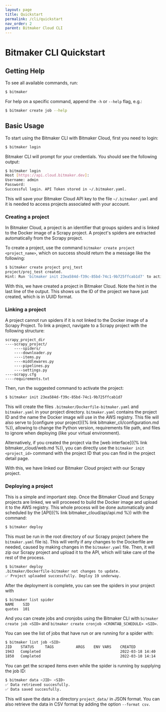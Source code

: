 ```yaml
---
layout: page
title: Quickstart
permalink: /cli/quickstart
nav_order: 2
parent: Bitmaker Cloud CLI
---
```


# Bitmaker CLI Quickstart

## Getting Help
To see all available commands, run:

```bash
$ bitmaker
```

For help on a specific command, append the `-h` or `--help` flag, e.g.:

```bash
$ bitmaker create job --help
```

## Basic Usage
To start using the Bitmaker CLI with Bitmaker Cloud, first you need to login:

```bash
$ bitmaker login
```

Bitmaker CLI will prompt for your credentials. You should see the following output:

```bash
$ bitmaker login
Host [https://api.cloud.bitmaker.dev]:
Username: admin
Password:
Successful login. API Token stored in ~/.bitmaker.yaml.
```

This will save your Bitmaker Cloud API key to the file `~/.bitmaker.yaml` and it is
needed to access projects associated with your account.

### Creating a project

In Bitmaker Cloud, a project is an identifier that groups spiders and is linked to the
Docker image of a Scrapy project. A project's spiders are extracted automatically from the Scrapy
project.

To create a project, use the command `bitmaker create project <project_name>`, which on success
should return the a message like the following:

```bash
$ bitmaker create project proj_test
project/proj_test created.
Hint: Run 'bitmaker init 23ea584d-f39c-85bd-74c1-9b725ffcab1d7' to activate this project
```

With this, we have created a project in Bitmaker Cloud. Note the hint in the last line of the
output. This shows us the ID of the project we have just created, which is in UUID format.

### Linking a project

A project cannot run spiders if it is not linked to the Docker image of a Scrapy Project.
To link a project, navigate to a Scrapy project with the following structure:

```
scrapy_project_dir
----scrapy_project/
    ----spiders/
    ----downloader.py
    ----items.py
    ----middlewares.py
    ----pipelines.py
    ----settings.py
----scrapy.cfg
----requirements.txt
```

Then, run the suggested command to activate the project:
```bash
$ bitmaker init 23ea584d-f39c-85bd-74c1-9b725ffcab1d7
```

This will create the files `.bitmaker/Dockerfile-bitmaker.yaml` and `bitmaker.yaml`
in your project directory. `bitmaker.yaml` contains the project ID and the name the
Docker image will use in the AWS registry. This file will also serve to
[configure your project]({% link bitmaker_cli/configuration.md %}), allowing to change
the Python version, requirements file path, and files to ignore when deploying (like
your virtual environment).

Alternatively, if you created the project via the [web interface]({% link bitmaker_cloud/web.md %}),
you can directly use the `bitmaker init <project_id>` command with the project ID that you can
find in the project detail page.

With this, we have linked our Bitmaker Cloud project with our Scrapy project.

### Deploying a project
This is a simple and important step. Once the Bitmaker Cloud and Scrapy projects are linked,
we will proceeed to build the Docker image and upload it to the AWS registry. This whole process
will be done automatically and scheduled by the [API]({% link bitmaker_cloud/api/api.md %}) with
the command:

```bash
$ bitmaker deploy
```

This must be run in the root directory of our Scrapy project (where the `bitmaker.yaml` file is).
This will verify if any changes to the Dockerfile are needed, caused by making changes in the `bitmaker.yaml` file.
Then, it will zip our Scrapy project and upload it to the API, which will take care of the rest
of the process.

```bash
$ bitmaker deploy
.bitmaker/Dockerfile-bitmaker not changes to update.
✅ Project uploaded successfully. Deploy 19 underway.
```

After the deployment is complete, you can see the spiders in your project with
```bash
$ bitmaker list spider
NAME    SID
quotes  101
```

And you can create jobs and cronjobs using the Bitmaker CLI with `bitmaker create job <SID>`
and `bitmaker create cronjob <CRONTAB_SCHEDULE> <SID>`.

You can see the list of jobs that have run or are running for a spider with:
```bash
$ bitmaker list job <SID>
JID    STATUS     TAGS          ARGS    ENV VARS    CREATED
1943   Completed                                    2022-03-18 14:40
1850   Completed                                    2022-03-10 14:14
```

You can get the scraped items even while the spider is running by supplying the job ID:
```bash
$ bitmaker data <JID> <SID>
✅ Data retrieved succesfully.
✅ Data saved succesfully.
```

This will save the data in a directory `project_data/` in JSON format. You can also retrieve
the data in CSV format by adding the option `--format csv`.
